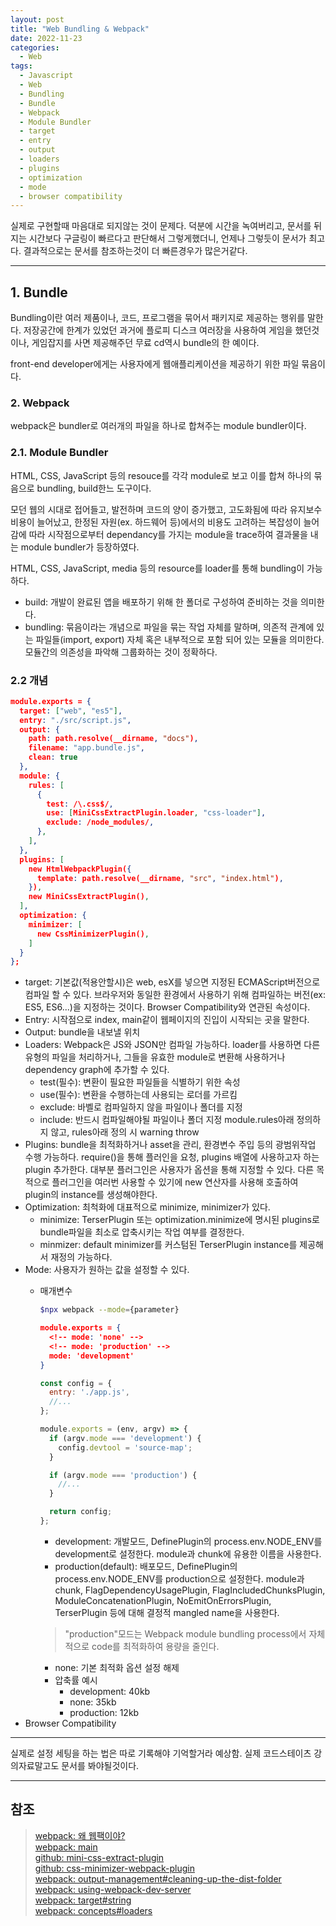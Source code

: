 ```yaml
---
layout: post
title: "Web Bundling & Webpack"
date: 2022-11-23
categories:
  - Web
tags:
  - Javascript
  - Web
  - Bundling
  - Bundle
  - Webpack
  - Module Bundler
  - target
  - entry
  - output
  - loaders
  - plugins
  - optimization
  - mode
  - browser compatibility
---
```


실제로 구현할때 마음대로 되지않는 것이 문제다. 덕분에 시간을 녹여버리고, 문서를 뒤지는 시간보다 구글링이 빠르다고 판단해서 그렇게했더니, 언제나 그렇듯이 문서가 최고다. 결과적으로는 문서를 참조하는것이 더 빠른경우가 많은거같다.

---

## 1. Bundle

Bundling이란 여러 제품이나, 코드, 프로그램을 묶어서 패키지로 제공하는 행위를 말한다. 저장공간에 한계가 있었던 과거에 플로피 디스크 여러장을 사용하여 게임을 했던것이나, 게임잡지를 사면 제공해주던 무료 cd역시 bundle의 한 예이다.

front-end developer에게는 사용자에게 웹애플리케이션을 제공하기 위한 파일 묶음이다.

### 2. Webpack

webpack은 bundler로 여러개의 파일을 하나로 합쳐주는 module bundler이다.

### 2.1. Module Bundler

HTML, CSS, JavaScript 등의 resouce를 각각 module로 보고 이를 합쳐 하나의 묶음으로 bundling, build한느 도구이다.

모던 웹의 시대로 접어들고, 발전하며 코드의 양이 증가했고, 고도화됨에 따라 유지보수비용이 늘어났고, 한정된 자원(ex. 하드웨어 등)에서의 비용도 고려하는 복잡성이 늘어감에 따라 시작점으로부터 dependancy를 가지는 module을 trace하여 결과물을 내는 module bundler가 등장하였다.

HTML, CSS, JavaScript, media 등의 resource를 loader를 통해 bundling이 가능하다.

- build: 개발이 완료된 앱을 배포하기 위해 한 폴더로 구성하여 준비하는 것을 의미한다.
- bundling: 묶음이라는 개념으로 파일을 묶는 작업 자체를 말하며, 의존적 관계에 있는 파일들(import, export) 자체 혹은 내부적으로 포함 되어 있는 모듈을 의미한다. 모듈간의 의존성을 파악해 그룹화하는 것이 정확하다.

### 2.2 개념

```json
module.exports = {
  target: ["web", "es5"],
  entry: "./src/script.js",
  output: {
    path: path.resolve(__dirname, "docs"),
    filename: "app.bundle.js",
    clean: true
  },
  module: {
    rules: [
      {
        test: /\.css$/,
        use: [MiniCssExtractPlugin.loader, "css-loader"],
        exclude: /node_modules/,
      },
    ],
  },
  plugins: [
    new HtmlWebpackPlugin({
      template: path.resolve(__dirname, "src", "index.html"),
    }),
    new MiniCssExtractPlugin(),
  ],
  optimization: {
    minimizer: [
      new CssMinimizerPlugin(),
    ]
  }
};
```

- target: 기본값(적용안할시)은 web, esX를 넣으면 지정된 ECMAScript버전으로 컴파일 할 수 있다. 브라우저와 동일한 환경에서 사용하기 위해 컴파일하는 버전(ex: ES5, ES6...)을 지정하는 것이다. Browser Compatibility와 연관된 속성이다.
- Entry: 시작점으로 index, main같이 웹페이지의 진입이 시작되는 곳을 말한다.
- Output: bundle을 내보낼 위치
- Loaders: Webpack은 JS와 JSON만 컴파일 가능하다. loader를 사용하면 다른 유형의 파일을 처리하거나, 그들을 유효한 module로 변환해 사용하거나 dependency graph에 추가할 수 있다.
  - test(필수): 변환이 필요한 파일들을 식별하기 위한 속성
  - use(필수): 변환을 수행하는데 사용되는 로더를 가르킴
  - exclude: 바벨로 컴파일하지 않을 파일이나 폴더를 지정
  - include: 반드시 컴파일해야될 파일이나 폴더 지정
  module.rules아래 정의하지 않고, rules아래 정의 시 warning throw
- Plugins: bundle을 최적화하거나 asset을 관리, 환경변수 주입 등의 광범위작업 수행 가능하다. require()을 통해 플러인을 요청, plugins 배열에 사용하고자 하는 plugin 추가한다. 대부분 플러그인은 사용자가 옵션을 통해 지정할 수 있다. 다른 목적으로 플러그인을 여러번 사용할 수 있기에 new 연산자를 사용해 호출하여 plugin의 instance를 생성해야한다.
- Optimization: 최척화에 대표적으로 minimize, minimizer가 있다.
  - minimize: TerserPlugin 또는 optimization.minimize에 명시된 plugins로 bundle파일을 최소로 압축시키는 작업 여부를 결정한다.
  - minmizer: default minimizer를 커스텀된 TerserPlugin instance를 제공해서 재정의 가능하다.
- Mode: 사용자가 원하는 값을 설정할 수 있다.
  - 매개변수

    ```bash
    $npx webpack --mode={parameter}
    ```

    ```json
    module.exports = {
      <!-- mode: 'none' -->
      <!-- mode: 'production' -->
      mode: 'development'
    }
    ```

    ```javascript
    const config = {
      entry: './app.js',
      //...
    };

    module.exports = (env, argv) => {
      if (argv.mode === 'development') {
        config.devtool = 'source-map';
      }

      if (argv.mode === 'production') {
        //...
      }

      return config;
    };
    ```

    - development: 개발모드, DefinePlugin의 process.env.NODE_ENV를 development로 설정한다. module과 chunk에 유용한 이름을 사용한다.
    - production(default): 배포모드, DefinePlugin의 process.env.NODE_ENV를 production으로 설정한다. module과 chunk, FlagDependencyUsagePlugin, FlagIncludedChunksPlugin, ModuleConcatenationPlugin, NoEmitOnErrorsPlugin, TerserPlugin 등에 대해 결정적 mangled name을 사용한다.

    > "production"모드는 Webpack module bundling process에서 자체적으로 code를 최적화하여 용량을 줄인다.

    - none: 기본 최적화 옵션 설정 해제
    - 압축률 예시
      - development: 40kb
      - none: 35kb
      - production: 12kb
- Browser Compatibility

---

실제로 설정 세팅을 하는 법은 따로 기록해야 기억할거라 예상함. 실제 코드스테이츠 강의자료말고도 문서를 봐야될것이다.

---

## 참조

> [webpack: 왜 웹팩이야?](https://webpack.kr/concepts/why-webpack/)   
> [webpack: main](https://webpack.kr/)   
> [github: mini-css-extract-plugin](https://github.com/webpack-contrib/mini-css-extract-plugin)   
> [github: css-minimizer-webpack-plugin](https://github.com/webpack-contrib/css-minimizer-webpack-plugin)   
> [webpack: output-management#cleaning-up-the-dist-folder](https://webpack.kr/guides/output-management/#cleaning-up-the-dist-folder)   
> [webpack: using-webpack-dev-server](https://webpack.kr/guides/development/#using-webpack-dev-server)   
> [webpack: target#string](https://webpack.kr/configuration/target/#string-1)   
> [webpack: concepts#loaders](https://webpack.js.org/concepts#loaders)